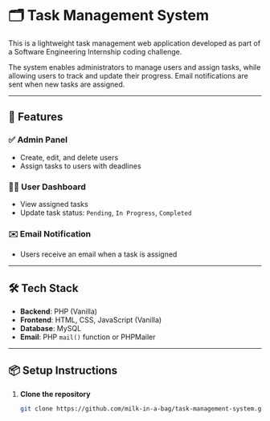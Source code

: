 # 🗂️ Task Management System

This is a lightweight task management web application developed as part of a Software Engineering Internship coding challenge.

The system enables administrators to manage users and assign tasks, while allowing users to track and update their progress. Email notifications are sent when new tasks are assigned.

---

## 🔧 Features

### ✅ Admin Panel
- Create, edit, and delete users
- Assign tasks to users with deadlines

### 🙋‍♂️ User Dashboard
- View assigned tasks
- Update task status: `Pending`, `In Progress`, `Completed`

### ✉️ Email Notification
- Users receive an email when a task is assigned

---

## 🛠️ Tech Stack

- **Backend**: PHP (Vanilla)
- **Frontend**: HTML, CSS, JavaScript (Vanilla)
- **Database**: MySQL
- **Email**: PHP `mail()` function or PHPMailer

---

## 📦 Setup Instructions

1. **Clone the repository**
   ```bash
   git clone https://github.com/milk-in-a-bag/task-management-system.git
